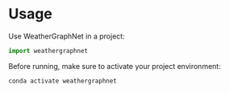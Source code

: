 # Usage

Use WeatherGraphNet in a project:

```python
import weathergraphnet
```

Before running, make sure to activate your project environment:

```bash
conda activate weathergraphnet
```
